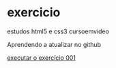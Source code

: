 # exercicio
 estudos html5 e css3 cursoemvideo

Aprendendo a atualizar no github

<a href="https://renato-front-teixeira.github.io/exercicio/ex001/index.html">executar o exercício 001</a>